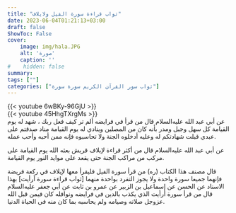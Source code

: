 ```yaml
---
title: "ثواب قراءة سورة الفيل ولايلاف"
date: 2023-06-04T01:21:13+03:00
draft: false
ShowToc: False
cover:
    image: img/hala.JPG
    alt: 'صورة'
    caption: ''
#    hidden: false
summary: 
tags: [""]
categories: ["ثواب سور القرآن الكريم سورة سورة"]
---
```

{{< youtube 6wBKy-96GjU >}} 
<br>
{{< youtube 45HhgTXrgMs >}} 
<br>
عن
أبي عبد الله عليه‌السلام قال من قرأ في فرايضه ألم تر كيف فعل ربك ، شهد
له يوم القيامة كل سهل وجبل ومدر بأنه كان من المصلين وينادي له
يوم القيامة مناد صدقتم على عبدي قبلت شهادتكم له وعليه أدخلوه الجنة
ولا تحاسبوه فإنه ممن أحبه وأحب عمله.

عن أبي
عبد الله عليه‌السلام قال من أكثر قراءة لإيلاف قريش بعثه الله يوم القيامة على
مركب من مراكب الجنة حتى يقعد على موايد النور يوم القيامة.

قال مصنف هذا الكتاب (ره) من قرأ سورة الفيل فليقرأ معها لإيلاف
في ركعة فريضة فإنهما جميعا سورة واحدة ولا يجوز التفرد بواحدة منهما
[ثواب قراءة سورة أرأيت] بهذا الاسناد عن الحسن عن إسماعيل بن الزبير عن عمرو بن ثابت عن أبي جعفر عليه‌السلام قال من قرأ سورة أرأيت الذي يكذب بالدين في
فرايضه ونوافله كان فيمن قبل الله عزوجل صلاته وصيامه ولم يحاسبه بما
كان منه في الحياة الدنيا.

